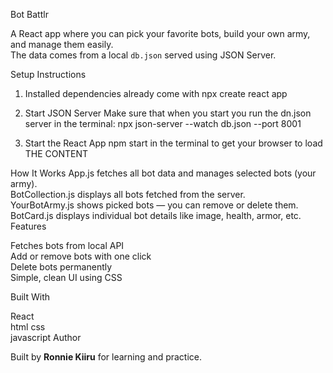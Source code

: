  Bot Battlr

A React app where you can pick your favorite bots, build your own army, and manage them easily.  
The data comes from a local `db.json` served using JSON Server.

 Setup Instructions

1. Installed dependencies already come with npx create react app

2. Start JSON Server
   Make sure that when you start you run the dn.json server in the terminal:
     npx json-server --watch db.json --port 8001

3. Start the React App
   npm start in the terminal to get your browser to load THE CONTENT 

 How It Works
 App.js fetches all bot data and manages selected bots (your army).  
 BotCollection.js displays all bots fetched from the server.  
 YourBotArmy.js shows picked bots — you can remove or delete them.  
 BotCard.js displays individual bot details like image, health, armor, etc.
 Features

 Fetches bots from local API  
 Add or remove bots with one click  
 Delete bots permanently  
 Simple, clean UI using CSS


 Built With

React  
html css  
javascript
 Author
 
Built by **Ronnie Kiiru** for learning and practice.

